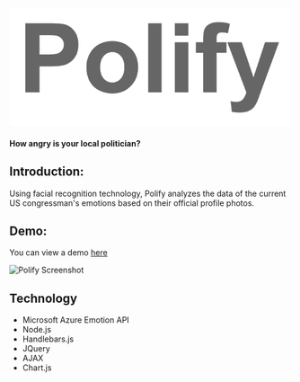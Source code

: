 ![Polify Logo](./assets/img/polify.png)

#### How angry is your local politician?

## Introduction:
Using facial recognition technology, Polify analyzes the data of the current US congressman's emotions based on their official profile photos.

## Demo:
You can view a demo [here](https://powerful-falls-30211.herokuapp.com/)

![Polify Screenshot](./assets/img/screenshot.png)

## Technology
* Microsoft Azure Emotion API
* Node.js
* Handlebars.js
* JQuery
* AJAX
* Chart.js
